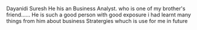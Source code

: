 Dayanidi Suresh 
He his an Business Analyst. who is one of my brother's friend......
He is such  a good person with good exposure 
i had learnt many things from him about business Stratergies whuch is use for me in future
